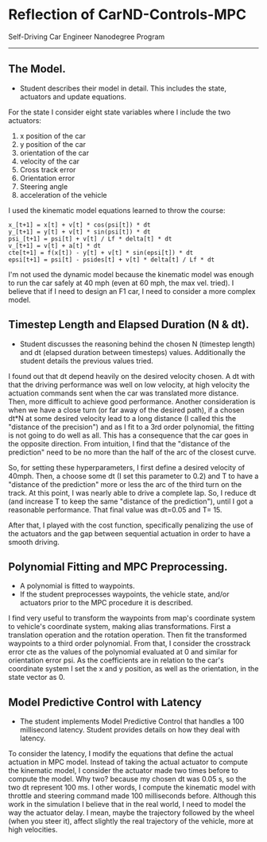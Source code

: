 # Reflection of CarND-Controls-MPC
Self-Driving Car Engineer Nanodegree Program

---

## The Model. 

* Student describes their model in detail. This includes the state, actuators and update equations.

For the state I consider eight state variables where I include the two actuators:
1. x position of the car
2. y position of the car
3. orientation of the car
4. velocity of the car
5. Cross track error
6. Orientation error
7. Steering angle
8. acceleration of the vehicle

I used the kinematic model equations learned to throw the course: 

	x_[t+1] = x[t] + v[t] * cos(psi[t]) * dt
    y_[t+1] = y[t] + v[t] * sin(psi[t]) * dt
    psi_[t+1] = psi[t] + v[t] / Lf * delta[t] * dt
    v_[t+1] = v[t] + a[t] * dt
    cte[t+1] = f(x[t]) - y[t] + v[t] * sin(epsi[t]) * dt
    epsi[t+1] = psi[t] - psides[t] + v[t] * delta[t] / Lf * dt

I'm not used the dynamic model because the kinematic model was enough to run the car safely at 40 mph (even at 60 mph, the max vel. tried). I believe that if I need to design an F1 car, I need to consider a more complex model.


## Timestep Length and Elapsed Duration (N & dt). 

* Student discusses the reasoning behind the chosen N (timestep length) and dt (elapsed duration between timesteps) values. Additionally the student details the previous values tried.

I found out that dt depend heavily on the desired velocity chosen. A dt with that the driving performance was well on low velocity, at high velocity the actuation commands sent when the car was translated more distance. Then, more difficult to achieve good performance. 
Another consideration is when we have a close turn (or far away of the desired path), if a chosen dt*N at some desired velocity lead to a long distance (I called this the "distance of the precision") and as I fit to a 3rd order polynomial, the fitting is not going to do well as all. This has a consequence that the car goes in the opposite direction. 
From intuition, I find that the "distance of the prediction" need to be no more than the half of the arc of the closest curve.

So, for setting these hyperparameters, I first define a desired velocity of 40mph. Then, a choose some dt (I set this parameter to 0.2) and T to have a "distance of the prediction" more or less the arc of the third turn on the track. At this point, I was nearly able to drive a complete lap. So, I reduce dt (and increase T to keep the same "distance of the prediction"), until I got a reasonable performance. That final value was dt=0.05 and T= 15. 

After that, I played with the cost function, specifically penalizing the use of the actuators and the gap between sequential actuation in order to have a smooth driving.


## Polynomial Fitting and MPC Preprocessing.

* A polynomial is fitted to waypoints.
* If the student preprocesses waypoints, the vehicle state, and/or actuators prior to the MPC procedure it is described.

I find very useful to transform the waypoints from map's coordinate system to vehicle's coordinate system, making alias transformations. First a translation operation and the rotation operation. Then fit the transformed waypoints to a third order polynomial. From that, I consider the crosstrack error cte as the values of the polynomial evaluated at 0 and similar for orientation error psi. As the coefficients are in relation to the car's coordinate system I set the x and y position, as well as the orientation, in the state vector as 0.


## Model Predictive Control with Latency

* The student implements Model Predictive Control that handles a 100 millisecond latency. Student provides details on how they deal with latency.

To consider the latency, I modify the equations that define the actual actuation in MPC model. Instead of taking the actual actuator to compute the kinematic model, I consider the actuator made two times before to compute the model. Why two? because my chosen dt was 0.05 s, so the two dt represent 100 ms. I other words, I compute the kinematic model with throttle and steering command made 100 milliseconds before. 
Although this work in the simulation I believe that in the real world, I need to model the way the actuator delay. I mean, maybe the trajectory followed by the wheel (when you steer it), affect slightly the real trajectory of the vehicle, more at high velocities.